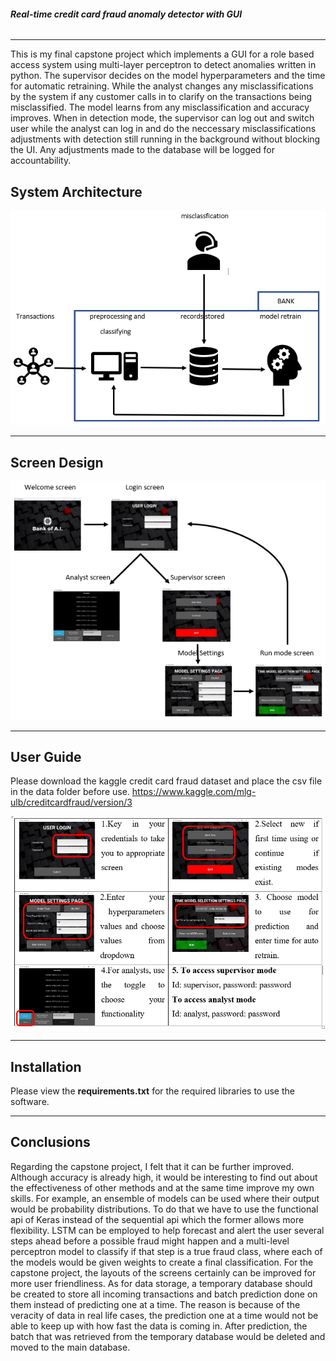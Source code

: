 ###### **Real-time credit card fraud anomaly detector with GUI**

---

This is my final capstone project which implements a GUI for a role based access system using multi-layer perceptron to detect anomalies written in python. The supervisor decides on the model hyperparameters and the time for automatic retraining. While the analyst changes any misclassifications by the system if any customer calls in to clarify on the transactions being misclassified. The model learns from any misclassification and accuracy improves. When in detection mode, the supervisor can log out and switch user while the analyst can log in and do the neccessary misclassifications adjustments with detection still running in the background without blocking the UI. Any adjustments made to the database will be logged for accountability.

## **System Architecture**

![alt text](https://github.com/alson-loo/real-time-credit-card-anomaly-detector-GUI/blob/master/images/architecture.png)


---

## **Screen Design**


![alt text](https://github.com/alson-loo/real-time-credit-card-anomaly-detector-GUI/blob/master/images/screen_design.png)

---

## **User Guide**

Please download the kaggle credit card fraud dataset and place the csv file in the data folder before use.
https://www.kaggle.com/mlg-ulb/creditcardfraud/version/3


![alt text](https://github.com/alson-loo/real-time-credit-card-anomaly-detector-GUI/blob/master/images/user_guide.png)

---

## **Installation**

Please view the **requirements.txt** for the required libraries to use the software.

---

## **Conclusions**

Regarding the capstone project, I felt that it can be further improved. Although accuracy is already high, it would be interesting to find out about the effectiveness of other methods and at the same time improve my own skills. For example, an ensemble of models can be used where their output would be probability distributions. To do that we have to use the functional api of Keras instead of the sequential api which the former allows more flexibility. LSTM can be employed to help forecast and alert the user several steps ahead before a possible fraud might happen and a multi-level perceptron model to classify if that step is a true fraud class, where each of the models would be given weights to create a final classification.  For the capstone project, the layouts of the screens certainly can be improved for more user friendliness. As for data storage, a temporary database should be created to store all incoming transactions and batch prediction done on them instead of predicting one at a time. The reason is because of the veracity of data in real life cases, the prediction one at a time would not be able to keep up with how fast the data is coming in. After prediction, the batch that was retrieved from the temporary database would be deleted and moved to the main database. 
